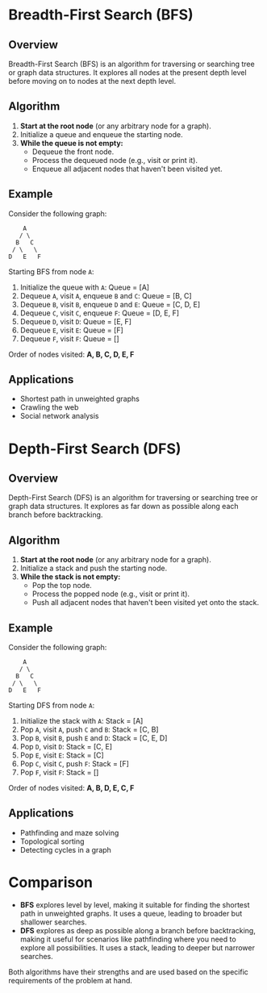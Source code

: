 # Breadth-First Search (BFS)

## Overview
Breadth-First Search (BFS) is an algorithm for traversing or searching tree or graph data structures. It explores all nodes at the present depth level before moving on to nodes at the next depth level.

## Algorithm
1. **Start at the root node** (or any arbitrary node for a graph).
2. Initialize a queue and enqueue the starting node.
3. **While the queue is not empty:**
   - Dequeue the front node.
   - Process the dequeued node (e.g., visit or print it).
   - Enqueue all adjacent nodes that haven't been visited yet.

## Example
Consider the following graph:
```
    A
   / \
  B   C
 / \   \
D   E   F
```


Starting BFS from node `A`:

1. Initialize the queue with `A`: Queue = [A]
2. Dequeue `A`, visit `A`, enqueue `B` and `C`: Queue = [B, C]
3. Dequeue `B`, visit `B`, enqueue `D` and `E`: Queue = [C, D, E]
4. Dequeue `C`, visit `C`, enqueue `F`: Queue = [D, E, F]
5. Dequeue `D`, visit `D`: Queue = [E, F]
6. Dequeue `E`, visit `E`: Queue = [F]
7. Dequeue `F`, visit `F`: Queue = []

Order of nodes visited: **A, B, C, D, E, F**

## Applications
- Shortest path in unweighted graphs
- Crawling the web
- Social network analysis

# Depth-First Search (DFS)

## Overview
Depth-First Search (DFS) is an algorithm for traversing or searching tree or graph data structures. It explores as far down as possible along each branch before backtracking.

## Algorithm
1. **Start at the root node** (or any arbitrary node for a graph).
2. Initialize a stack and push the starting node.
3. **While the stack is not empty:**
   - Pop the top node.
   - Process the popped node (e.g., visit or print it).
   - Push all adjacent nodes that haven't been visited yet onto the stack.

## Example
Consider the following graph:

```
    A
   / \
  B   C
 / \   \
D   E   F

```

Starting DFS from node `A`:

1. Initialize the stack with `A`: Stack = [A]
2. Pop `A`, visit `A`, push `C` and `B`: Stack = [C, B]
3. Pop `B`, visit `B`, push `E` and `D`: Stack = [C, E, D]
4. Pop `D`, visit `D`: Stack = [C, E]
5. Pop `E`, visit `E`: Stack = [C]
6. Pop `C`, visit `C`, push `F`: Stack = [F]
7. Pop `F`, visit `F`: Stack = []

Order of nodes visited: **A, B, D, E, C, F**

## Applications
- Pathfinding and maze solving
- Topological sorting
- Detecting cycles in a graph

# Comparison

- **BFS** explores level by level, making it suitable for finding the shortest path in unweighted graphs. It uses a queue, leading to broader but shallower searches.
- **DFS** explores as deep as possible along a branch before backtracking, making it useful for scenarios like pathfinding where you need to explore all possibilities. It uses a stack, leading to deeper but narrower searches.

Both algorithms have their strengths and are used based on the specific requirements of the problem at hand.
